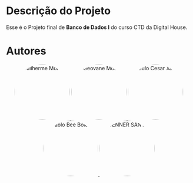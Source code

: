 # Descrição do Projeto

Esse é o Projeto final de **Banco de Dados I** do curso CTD da Digital House.

# Autores

<p align="center">
  <a href="https://github.com/GuiMoreiraC">
    <img src="https://avatars.githubusercontent.com/u/99772555?v=4" alt="Guilherme Moreira" title="Guilherme Moreira" width="150" style="border-radius: 100px"/>
    </a>
  <a href="https://github.com/Geovanemotta">
    <img src="https://avatars.githubusercontent.com/u/45173622?v=4" alt=" Geovane Motta " title=" Geovane Motta " width="150" style="border-radius: 100px"/>
  </a>
  <a href="https://github.com/PeceXavier">
    <img src="https://avatars.githubusercontent.com/u/98431831?v=4" alt="Paulo Cesar Xavier" title="Paulo Cesar Xavier" width="150" style="border-radius: 100px"/>
  </a>
  <a href="https://github.com/cypherbold">
    <img src="https://avatars.githubusercontent.com/u/100169112?v=4" alt="Pablo Bee Boldrini" title="Pablo Bee Boldrini" width="150" style="border-radius: 100px"/>
  </a>
  <a href="https://github.com/dnercred">
    <img src="https://avatars.githubusercontent.com/u/98671739?v=4" alt="DENNER SANTOS" title="DENNER SANTOS" width="150" style="border-radius: 100px"/>
  </a>
</p>

